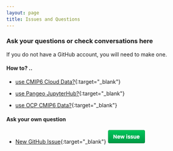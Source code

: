 ```yaml
---
layout: page
title: Issues and Questions
---
```



###  Ask your questions or check conversations here
If you do not have a GitHub account, you will need to make one.

#### How to? .. 
- [use CMIP6 Cloud Data?](https://github.com/naomi-henderson/naomi-henderson.github.io/issues/1){:target="_blank"}

- [use Pangeo JupyterHub?](https://github.com/naomi-henderson/naomi-henderson.github.io/issues/2){:target="_blank"}

- [use OCP CMIP6 Data?](https://github.com/naomi-henderson/naomi-henderson.github.io/issues/3){:target="_blank"}

#### Ask your own question 
- [New GitHub Issue](https://github.com/naomi-henderson/naomi-henderson.github.io/issues/){:target="_blank"} <img src="../assets/NewIssue.png" width="100">
